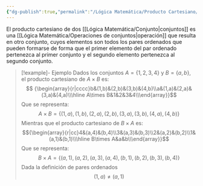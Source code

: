 ```yaml
---
{"dg-publish":true,"permalink":"/Lógica Matemática/Producto Cartesiano/","dgPassFrontmatter":true}
---
```


El producto cartesiano de dos [[Lógica Matemática/Conjunto\|conjuntos]] es una [[Lógica Matemática/Operaciones de conjuntos\|operación]] que resulta en otro conjunto, cuyos elementos son todos los pares ordenados que pueden formarse de forma que el primer elemento del par ordenado pertenezca al primer conjunto y el segundo elemento pertenezca al segundo conjunto. 

>[!example]- Ejemplo
Dados los conjuntos $A=\{1,2,3,4\}$ y $B=\{a,b\}$, el producto cartesiano de $A\times B$ es: $$ {\begin{array}{r|cccc}b&(1,b)&(2,b)&(3,b)&(4,b)\\a&(1,a)&(2,a)&(3,a)&(4,a)\\\hline A\times B&1&2&3&4\\\end{array}}$$
Que se representa:$$A\times B=\{(1,a),(1,b),(2,a),(2,b),(3,a),(3,b),(4,a),(4,b)\}$$
Mientras que el producto cartesiano de $B\times A$ es:
$${\begin{array}{r|cc}4&(a,4)&(b,4)\\3&(a,3)&(b,3)\\2&(a,2)&(b,2)\\1&(a,1)&(b,1)\\\hline B\times A&a&b\\\end{array}}$$
Que se representa:
$$B\times A=\{(a,1),(a,2),(a,3),(a,4),(b,1),(b,2),(b,3),(b,4)\}$$
Dada la definición de pares ordenados $$(1,a)\neq(a,1)$$
